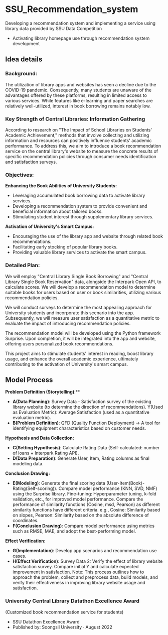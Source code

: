 # SSU_Recommendation_system
Developing a recommendation system and implementing a service using library data provided by SSU Data Competition
- Activating library homepage use through recommendation system development
  
## Idea details

### Background:
The utilization of library apps and websites has seen a decline due to the COVID-19 pandemic. Consequently, many students are unaware of the advantages offered by these platforms, resulting in limited access to various services. While features like e-learning and paper searches are relatively well-utilized, interest in book borrowing remains notably low.

### Key Strength of Central Libraries: Information Gathering
According to research on "The Impact of School Libraries on Students' Academic Achievement," methods that involve collecting and utilizing information and resources can positively influence students' academic performance. To address this, we aim to introduce a book recommendation service on the central library's website to measure the concrete results of specific recommendation policies through consumer needs identification and satisfaction surveys.

### Objectives:
**Enhancing the Book Abilities of University Students:**
- Leveraging accumulated book borrowing data to activate library services.
- Developing a recommendation system to provide convenient and beneficial information about tailored books.
- Stimulating student interest through supplementary library services.  

**Activation of University's Smart Campus:**
- Encouraging the use of the library app and website through related book recommendations.
- Facilitating early stocking of popular library books.
- Providing valuable library services to activate the smart campus.

### Detailed Plan:
We will employ "Central Library Single Book Borrowing" and "Central Library Single Book Reservation" data, alongside the Interpark Open API, to calculate scores. We will develop a recommendation model to determine suitable books for users based on user or book similarities, utilizing various recommendation policies.

We will conduct surveys to determine the most appealing approach for University students and incorporate this scenario into the app. Subsequently, we will measure user satisfaction as a quantitative metric to evaluate the impact of introducing recommendation policies.

The recommendation model will be developed using the Python framework Surprise. Upon completion, it will be integrated into the app and website, offering users personalized book recommendations.

This project aims to stimulate students' interest in reading, boost library usage, and enhance the overall academic experience, ultimately contributing to the activation of University's smart campus.

## Model Process

**Problem Definition (Storytelling)**:**
- **A(Data Planning)**: Survey Data - Satisfaction survey of the existing library website (to determine the direction of recommendations).
Y(Used as Evaluation Metric): Average Satisfaction (used as a quantitative evaluation metric).
- **B(Problem Definition)**: QFD (Quality Function Deployment) → A tool for identifying equipment characteristics based on customer needs.

**Hypothesis and Data Collection:**
- **C(Setting Hypothesis)**: Calculate Rating Data (Self-calculated: number of loans + Interpark Rating API).
- **D(Data Preparation)**: Generate User, Item, Rating columns as final modeling data.

**Conclusion Drawing:**
- **E(Modeling)**: Generate the final scoring data (User-Item(Book)-Rating(Self-scoring)).
Compare model performance (KNN, SVD, NMF) using the Surprise library.
Fine-tuning: Hyperparameter tuning, k-fold validation, etc., for improved model performance.
Compare the performance of similarity functions (Cosine, msd, Pearson) as different similarity functions have different criteria.
e.g., Cosine: Similarity based on slopes, Pearson: Similarity based on the absolute difference of coordinates.
- **F(Conclusion Drawing)**: Compare model performance using metrics such as RMSE, MAE, and adopt the best-performing model.

**Effect Verification:**
- **G(Implementation)**: Develop app scenarios and recommendation use cases.
- **H(Effect Verification)**: Survey Data 2: Verify the effect of library website satisfaction survey.
Compare initial Y and calculate expected improvement in satisfaction.
Note: This process outlines how to approach the problem, collect and preprocess data, build models, and verify their effectiveness in improving library website usage and satisfaction.

### University Central Library Datathon Excellence Award
(Customized book recommendation service for students)
- SSU Datathon Excellence Award
- Published by: Soongsil University · August 2022
